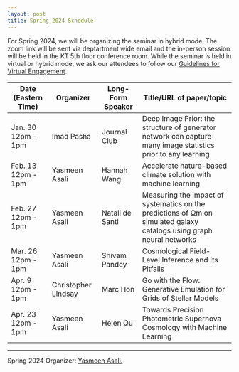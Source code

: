 ```yaml
---
layout: post
title: Spring 2024 Schedule 
---
```


For Spring 2024, we will be organizing the seminar in hybrid mode. The zoom link will be sent via deptartment wide email and the in-person session will be held in the KT 5th floor conference room. While the seminar is held in virtual or hybrid mode, we ask our attendees to follow our <a href="{{ site.url }}/rules">Guidelines for Virtual Engagement</a>.

<table>
  <thead>
    <tr>
      <th>Date (Eastern Time)</th>
      <th>Organizer</th>
      <th>Long-Form Speaker</th>
      <th>Title/URL of paper/topic</th>
    </tr>
  </thead>
  <tbody>
    <tr>
      <td>Jan. 30<br>12pm - 1pm</td>
      <td>Imad Pasha</td>
      <td>Journal Club</td>
      <td>Deep Image Prior: the structure of generator network can capture many image statistics prior to any learning</td>
    </tr>
    <tr>
      <td>Feb. 13<br>12pm - 1pm</td>
      <td>Yasmeen Asali</td>
      <td>Hannah Wang</td>
      <td>Accelerate nature-based climate solution with machine learning</td>
    </tr>
    <tr>
      <td>Feb. 27<br>12pm - 1pm</td>
      <td>Yasmeen Asali</td>
      <td>Natali de Santi</td>
      <td>Measuring the impact of systematics on the predictions of Ωm on simulated galaxy catalogs using graph neural networks</td>
    </tr>
    <tr>
      <td>Mar. 26<br>12pm - 1pm</td>
      <td>Yasmeen Asali</td>
      <td>Shivam Pandey</td>
      <td>Cosmological Field-Level Inference and Its Pitfalls</td>
    </tr>
    <tr>
      <td>Apr. 9<br>12pm - 1pm</td>
      <td>Christopher Lindsay</td>
      <td>Marc Hon</td>
      <td>Go with the Flow: Generative Emulation for Grids of Stellar Models</td>
    </tr>
    <tr>
      <td>Apr. 23<br>12pm - 1pm</td>
      <td>Yasmeen Asali</td>
      <td>Helen Qu</td>
      <td>Towards Precision Photometric Supernova Cosmology with Machine Learning</td>
    </tr>
  </tbody>
</table>


-----

Spring 2024 Organizer: <a href="mailto:yasmeen.asali@yale.edu">Yasmeen Asali.</a>
